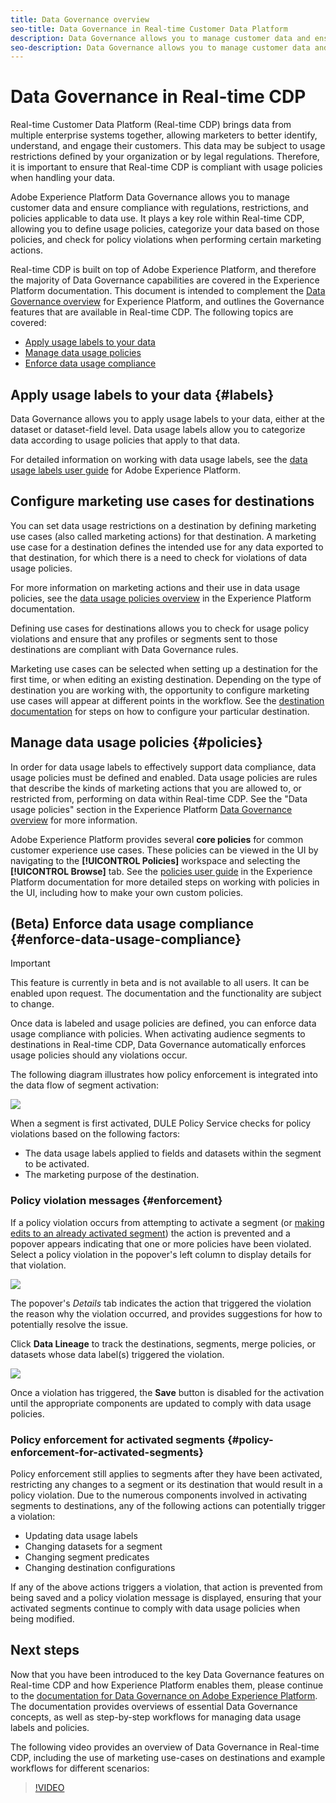 ```yaml
---
title: Data Governance overview
seo-title: Data Governance in Real-time Customer Data Platform
description: Data Governance allows you to manage customer data and ensure compliance with regulations, restrictions, and policies applicable to data use. 
seo-description: Data Governance allows you to manage customer data and ensure compliance with regulations, restrictions, and policies applicable to data use. 
---
```


# Data Governance in Real-time CDP

Real-time Customer Data Platform (Real-time CDP) brings data from multiple enterprise systems together, allowing marketers to better identify, understand, and engage their customers. This data may be subject to usage restrictions defined by your organization or by legal regulations. Therefore, it is important to ensure that Real-time CDP is compliant with usage policies when handling your data.

Adobe Experience Platform Data Governance allows you to manage customer data and ensure compliance with regulations, restrictions, and policies applicable to data use. It plays a key role within Real-time CDP, allowing you to define usage policies, categorize your data based on those policies, and check for policy violations when performing certain marketing actions.

Real-time CDP is built on top of Adobe Experience Platform, and therefore the majority of Data Governance capabilities are covered in the Experience Platform documentation. This document is intended to complement the [Data Governance overview](../../data-governance/home.md) for Experience Platform, and outlines the Governance features that are available in Real-time CDP. The following topics are covered:

* [Apply usage labels to your data](#labels)
* [Manage data usage policies](#policies)
* [Enforce data usage compliance](#enforcement)

## Apply usage labels to your data {#labels}

Data Governance allows you to apply usage labels to your data, either at the dataset or dataset-field level. Data usage labels allow you to categorize data according to usage policies that apply to that data. 

For detailed information on working with data usage labels, see the [data usage labels user guide](../../data-governance/labels/overview.md) for Adobe Experience Platform.

## Configure marketing use cases for destinations

You can set data usage restrictions on a destination by defining marketing use cases (also called marketing actions) for that destination. A marketing use case for a destination defines the intended use for any data exported to that destination, for which there is a need to check for violations of data usage policies.

For more information on marketing actions and their use in data usage policies, see the [data usage policies overview](../../data-governance/policies/overview.md) in the Experience Platform documentation.

Defining use cases for destinations allows you to check for usage policy violations and ensure that any profiles or segments sent to those destinations are compliant with Data Governance rules.

Marketing use cases can be selected when setting up a destination for the first time, or when editing an existing destination. Depending on the type of destination you are working with, the opportunity to configure marketing use cases will appear at different points in the workflow. See the [destination documentation](../destinations/destination-overview.md) for steps on how to configure your particular destination.


## Manage data usage policies {#policies}

In order for data usage labels to effectively support data compliance, data usage policies must be defined and enabled. Data usage policies are rules that describe the kinds of marketing actions that you are allowed to, or restricted from, performing on data within Real-time CDP. See the "Data usage policies" section in the Experience Platform [Data Governance overview](../../data-governance/home.md) for more information.

Adobe Experience Platform provides several **core policies** for common customer experience use cases. These policies can be viewed in the UI by navigating to the **[!UICONTROL Policies]** workspace and selecting the **[!UICONTROL Browse]** tab. See the [policies user guide](../../data-governance/policies/user-guide.md) in the Experience Platform documentation for more detailed steps on working with policies in the UI, including how to make your own custom policies.

## (Beta) Enforce data usage compliance {#enforce-data-usage-compliance}

>[!IMPORTANT]
>This feature is currently in beta and is not available to all users. It can be enabled upon request. The documentation and the functionality are subject to change.

Once data is labeled and usage policies are defined, you can enforce data usage compliance with policies. When activating audience segments to destinations in Real-time CDP, Data Governance automatically enforces usage policies should any violations occur.

The following diagram illustrates how policy enforcement is integrated into the data flow of segment activation:

![](assets/enforcement-flow.png)

When a segment is first activated, DULE Policy Service checks for policy violations based on the following factors:

* The data usage labels applied to fields and datasets within the segment to be activated.
* The marketing purpose of the destination. 

### Policy violation messages {#enforcement}

If a policy violation occurs from attempting to activate a segment (or [making edits to an already activated segment](#policy-enforcement-for-activated-segments)) the action is prevented and a popover appears indicating that one or more policies have been violated. Select a policy violation in the popover's left column to display details for that violation.

![](assets/violation-popover.png)

The popover's *Details* tab indicates the action that triggered the violation the reason why the violation occurred, and provides suggestions for how to potentially resolve the issue.

Click **Data Lineage** to track the destinations, segments, merge policies, or datasets whose data label(s) triggered the violation.

![](assets/data-lineage.png)

Once a violation has triggered, the **Save** button is disabled for the activation until the appropriate components are updated to comply with data usage policies.

### Policy enforcement for activated segments {#policy-enforcement-for-activated-segments}

Policy enforcement still applies to segments after they have been activated, restricting any changes to a segment or its destination that would result in a policy violation. Due to the numerous components involved in activating segments to destinations, any of the following actions can potentially trigger a violation:

* Updating data usage labels
* Changing datasets for a segment
* Changing segment predicates
* Changing destination configurations

If any of the above actions triggers a violation, that action is prevented from being saved and a policy violation message is displayed, ensuring that your activated segments continue to comply with data usage policies when being modified.

## Next steps

Now that you have been introduced to the key Data Governance features on Real-time CDP and how Experience Platform enables them, please continue to the [documentation for Data Governance on Adobe Experience Platform](../../data-governance/home.md). The documentation provides overviews of essential Data Governance concepts, as well as step-by-step workflows for managing data usage labels and policies.

The following video provides an overview of Data Governance in Real-time CDP, including the use of marketing use-cases on destinations and example workflows for different scenarios:

>[!VIDEO](https://video.tv.adobe.com/v/33631?quality=12&learn=on)